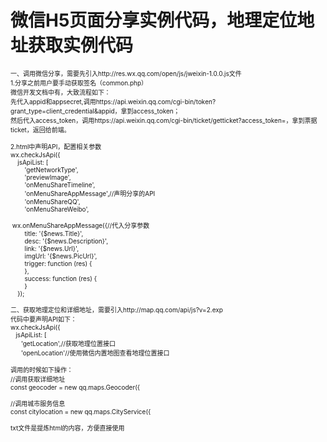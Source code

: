 # 微信H5页面分享实例代码，地理定位地址获取实例代码

<font size="1"><div>一、调用微信分享，需要先引入http://res.wx.qq.com/open/js/jweixin-1.0.0.js文件</div><div>1.分享之前用户要手动获取签名（common.php）</div><div>微信开发文档中有，大致流程如下：</div><div>先代入appid和appsecret,调用https://api.weixin.qq.com/cgi-bin/token?grant_type=client_credential&amp;appid，拿到access_token；</div><div>然后代入access_token，调用https://api.weixin.qq.com/cgi-bin/ticket/getticket?access_token=，拿到票据ticket，返回给前端。</div><div><br></div><div>2.html中声明API，配置相关参数</div><div>wx.checkJsApi({</div><div>&nbsp; &nbsp; jsApiList: [</div><div>&nbsp; &nbsp; &nbsp; &nbsp; 'getNetworkType',</div><div>&nbsp; &nbsp; &nbsp; &nbsp; 'previewImage',</div><div>&nbsp; &nbsp; &nbsp; &nbsp; 'onMenuShareTimeline',</div><div>&nbsp; &nbsp; &nbsp; &nbsp; 'onMenuShareAppMessage',//声明分享的API</div><div>&nbsp; &nbsp; &nbsp; &nbsp; 'onMenuShareQQ',</div><div>&nbsp; &nbsp; &nbsp; &nbsp; 'onMenuShareWeibo',</div><div><br></div><div>&nbsp;wx.onMenuShareAppMessage({//代入分享参数</div><div>&nbsp; &nbsp; &nbsp; &nbsp; title: '{$news.Title}',</div><div>&nbsp; &nbsp; &nbsp; &nbsp; desc: '{$news.Description}',</div><div>&nbsp; &nbsp; &nbsp; &nbsp; link: '{$news.Url}',</div><div>&nbsp; &nbsp; &nbsp; &nbsp; imgUrl: '{$news.PicUrl}',</div><div>&nbsp; &nbsp; &nbsp; &nbsp; trigger: function (res) {</div><div>&nbsp; &nbsp; &nbsp; &nbsp; },</div><div>&nbsp; &nbsp; &nbsp; &nbsp; success: function (res) {</div><div>&nbsp; &nbsp; &nbsp; &nbsp; }</div><div>&nbsp; &nbsp; });</div><div><br></div><div>二、获取地理定位和详细地址，需要引入http://map.qq.com/api/js?v=2.exp</div><div>代码中要声明API如下：</div><div>wx.checkJsApi({</div><div>&nbsp; &nbsp;jsApiList: [</div><div>&nbsp; &nbsp; &nbsp; 'getLocation',//获取地理位置接口</div><div>&nbsp; &nbsp; &nbsp; 'openLocation'//使用微信内置地图查看地理位置接口</div><div><br></div><div>调用的时候如下操作：</div><div>//调用获取详细地址</div><div>const geocoder = new qq.maps.Geocoder({</div><div><br></div><div>//调用城市服务信息</div><div>const citylocation = new qq.maps.CityService({</div><div><br></div><div>txt文件是提炼html的内容，方便直接使用</div></font>
